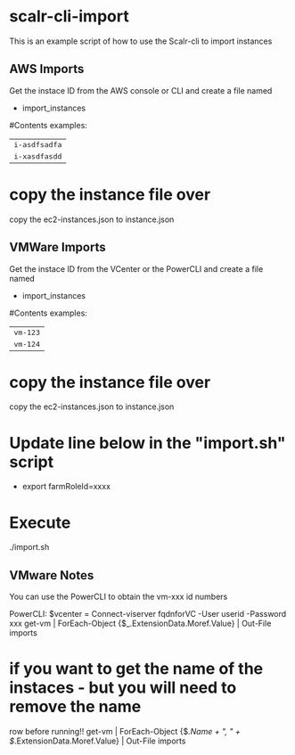 # scalr-cli-import

This is an example script of how to use the Scalr-cli to import instances

## AWS Imports

Get the instace ID from the AWS console or CLI and create a file named
* import_instances

#Contents examples:
<table>
  <tr>
    <td><tt>i-asdfsadfa</tt></td>
  </tr>
  <tr>
    <td><tt>i-xasdfasdd</tt></td>
  </tr>
</table>

# copy the instance file over
copy the ec2-instances.json to instance.json

## VMWare Imports

Get the instace ID from the VCenter or the PowerCLI and create a file named
* import_instances

#Contents examples:
<table>
  <tr>
    <td><tt>vm-123</tt></td>
  </tr>
  <tr>
    <td><tt>vm-124</tt></td>
  </tr>
</table>


# copy the instance file over
copy the ec2-instances.json to instance.json


# Update line below in the "import.sh" script
* export farmRoleId=xxxx

# Execute
./import.sh


## VMware Notes

You can use the PowerCLI to obtain the vm-xxx id numbers

PowerCLI:
$vcenter = Connect-viserver fqdnforVC -User userid -Password xxx
get-vm | ForEach-Object {$_.ExtensionData.Moref.Value} | Out-File imports

# if you want to get the name of the instaces - but you will need to remove the name 
row before running!!
get-vm | ForEach-Object {$_.Name + ", " + $_.ExtensionData.Moref.Value} | Out-File imports
